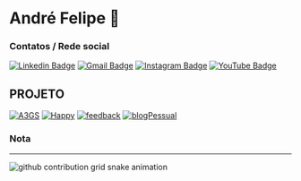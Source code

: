 # André Felipe 👋


### Contatos / Rede social
[![Linkedin Badge](https://img.shields.io/badge/-André_Felipe-007FFF?style=flat-square&logo=Linkedin&logoColor=white&link=https://www.linkedin.com/in/andre-felipe-ti-dev/)](https://www.linkedin.com/in/andre-felipe-ti-dev/)
[![Gmail Badge](https://img.shields.io/badge/-dev.andre.ti@gmail.com-007FFF?style=flat-square&logo=Gmail&logoColor=white&link=mailto:dev.andre.ti@gmail.com)](mailto:dev.andre.ti@gmail.com)
[![Instagram Badge](https://img.shields.io/badge/-DelldMi-007FFF?style=flat-square&logo=instagram&logoColor=white&link=https://www.instagram.com/delldmi/)](https://www.instagram.com/delldmi/)
[![YouTube Badge](https://img.shields.io/badge/-Andre_Felipe-007FFF?style=flat-square&logo=youtube&logoColor=white&link=https://www.youtube.com/@andre-felipe/)](https://www.youtube.com/@andre-felipe)

          
### 

## PROJETO
[![A3GS](https://img.shields.io/badge/-A3GS-007FFF?style=flat-square&logo=site&logoColor=white&link=https://www.youtube.com/@andre-felipe/)](https://a3gs.com.br/)
[![Happy](https://img.shields.io/badge/-Happy-007FFF?style=flat-square&logo=site&logoColor=white&link=https://www.youtube.com/@andre-felipe/)](https://github.com/DeldMi/Happy)
[![feedback](https://img.shields.io/badge/-feedback-007FFF?style=flat-square&logo=site&logoColor=white&link=https://www.youtube.com/@andre-felipe/)](https://github.com/DeldMi/feedback)
[![blogPessual](https://img.shields.io/badge/-blogPessual-007FFF?style=flat-square&logo=site&logoColor=white&link=https://www.youtube.com/@andre-felipe/)](http://app.a3gs.com.br/web/cv/)


###


###

### Nota
---       
<!--
<div>
<a href="https://github.com/DeldMi">
<img height="180em" src="https://github-readme-stats.vercel.app/api/top-langs/?username=DeldMi&layout=compact&langs_count=7&theme=react"/>
<img height="180em" src="https://github-readme-stats.vercel.app/api?username=DeldMi&show_icons=true&theme=react&include_all_commits=true&count_private=true"/>
</div>
-->

<picture>
  <source media="(prefers-color-scheme: dark)" srcset="https://raw.githubusercontent.com/DeldMI/DeldMi/blob/output/github-contribution-grid-snake.svg">
  <source media="(prefers-color-scheme: light)" srcset="https://raw.githubusercontent.com/DeldMI/DeldMi/blob/output/github-contribution-grid-snake.svg">
  <img alt="github contribution grid snake animation" src="https://raw.githubusercontent.com/DeldMI/DeldMi/blob/output/github-contribution-grid-snake.svg">
</picture>
          
<!--
**DeldMi/DeldMi** is a ✨ _special_ ✨ repository because its `README.md` (this file) appears on your GitHub profile.

Here are some ideas to get you started:

- 🔭 I’m currently working on ...
- 🌱 I’m currently learning ...
- 👯 I’m looking to collaborate on ...
- 🤔 I’m looking for help with ...
- 💬 Ask me about ...
- 📫 How to reach me: ...
- 😄 Pronouns: ...
- ⚡ Fun fact: ...
-->
